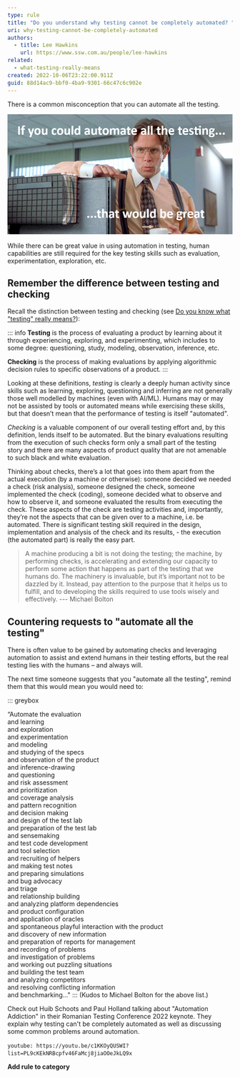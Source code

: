 ```yaml
---
type: rule
title: "Do you understand why testing cannot be completely automated? "
uri: why-testing-cannot-be-completely-automated
authors:
  - title: Lee Hawkins
    url: https://www.ssw.com.au/people/lee-hawkins
related:
  - what-testing-really-means
created: 2022-10-06T23:22:00.911Z
guid: 88d14ac9-bbf0-4ba9-9301-66c47c6c902e
---
```

There is a common misconception that you can automate all the testing. 

![Figure: Bill Lumbergh might well ask someone to "automate all the testing" (from the movie Office Space)](automate-everything.jpg)

While there can be great value in using automation in testing, human capabilities are still required for the key testing skills such as evaluation, experimentation, exploration, etc.

<!--endintro-->

## Remember the difference between testing and checking

Recall the distinction between testing and checking (see [Do you know what "testing" really means?](https://www.ssw.com.au/rules/what-testing-really-means)):

::: info
**Testing** is the process of evaluating a product by learning about it through experiencing, exploring, and experimenting, which includes to some degree: questioning, study, modeling, observation, inference, etc.

**Checking** is the process of making evaluations by applying algorithmic decision rules to specific observations of a product.
:::

Looking at these definitions, *testing* is clearly a deeply human activity since skills such as learning, exploring, questioning and inferring are not generally those well modelled by machines (even with AI/ML). Humans may or may not be assisted by tools or automated means while exercising these skills, but that doesn’t mean that the performance of testing is itself "automated".

*Checking* is a valuable component of our overall testing effort and, by this definition, lends itself to be automated. But the binary evaluations resulting from the execution of such checks form only a small part of the testing story and there are many aspects of product quality that are not amenable to such black and white evaluation.

Thinking about checks, there’s a lot that goes into them apart from the actual execution (by a machine or otherwise): someone decided we needed a check (risk analysis), someone designed the check, someone implemented the check (coding), someone decided what to observe and how to observe it, and someone evaluated the results from executing the check. These aspects of the check are testing activities and, importantly, they’re not the aspects that can be given over to a machine, i.e. be automated. There is significant testing skill required in the design, implementation and analysis of the check and its results, - the execution (the automated part) is really the easy part.

> A machine producing a bit is not doing the testing; the machine, by performing checks, is accelerating and extending our capacity to perform some action that happens as part of the testing that we humans do. The machinery is invaluable, but it’s important not to be dazzled by it. Instead, pay attention to the purpose that it helps us to fulfill, and to developing the skills required to use tools wisely and effectively.
> --- Michael Bolton

## Countering requests to "automate all the testing"

There is often value to be gained by automating checks and leveraging automation to assist and extend humans in their testing efforts, but the real testing lies with the humans – and always will.

The next time someone suggests that you "automate all the testing", remind them that this would mean you would need to:

::: greybox

“Automate the evaluation\
and learning\
and exploration\
and experimentation\
and modeling\
and studying of the specs\
and observation of the product\
and inference-drawing\
and questioning\
and risk assessment\
and prioritization\
and coverage analysis\
and pattern recognition\
and decision making\
and design of the test lab\
and preparation of the test lab\
and sensemaking\
and test code development\
and tool selection\
and recruiting of helpers\
and making test notes\
and preparing simulations\
and bug advocacy\
and triage\
and relationship building\
and analyzing platform dependencies\
and product configuration\
and application of oracles\
and spontaneous playful interaction with the product\
and discovery of new information\
and preparation of reports for management\
and recording of problems\
and investigation of problems\
and working out puzzling situations\
and building the test team\
and analyzing competitors\
and resolving conflicting information\
and benchmarking..."
:::
(Kudos to Michael Bolton for the above list.)

Check out Huib Schoots and Paul Holland talking about "Automation Addiction" in their Romanian Testing Conference 2022 keynote. They explain why testing can't be completely automated as well as discussing some common problems around automation.

`youtube: https://youtu.be/c1KKOyQUSWI?list=PL9cKEkNRBcpfv46FaMcj8jiaOOeJkLQ9x`

**Add rule to category**